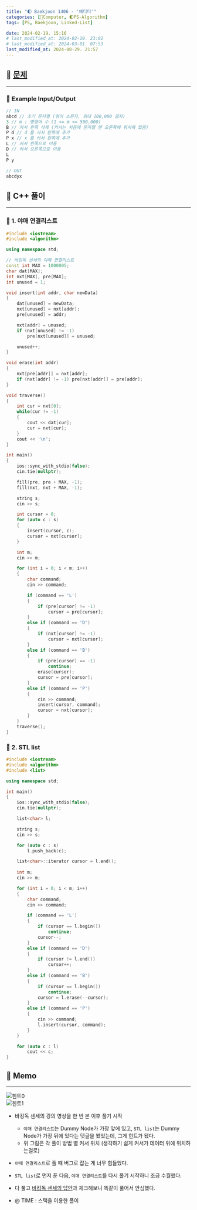```yaml
---
title: "🌓 Baekjoon 1406 - '에디터'"
categories: [💫Computer, 🌓PS-Algorithm]
tags: [PS, Baekjoon, Linked-List]

date: 2024-02-19. 15:16
# last_modified_at: 2024-02-19. 23:02
# last_modified_at: 2024-03-01. 07:53
last_modified_at: 2024-08-29. 21:57
---
```


## 💫 [문제](https://www.acmicpc.net/problem/1406)

---

### 🫧 Example Input/Output

```cpp
// IN
abcd // 초기 문자열 (영어 소문자, 최대 100,000 글자)
3 // m : 명령어 수 (1 <= m <= 500,000)
B // 커서 왼쪽 삭제 (커서는 처음에 문자열 맨 오른쪽에 위치해 있음)
P d // d 를 커서 왼쪽에 추가
P x // x 를 커서 왼쪽에 추가
L // 커서 왼쪽으로 이동
D // 커서 오른쪽으로 이동
L
P y

// OUT
abcdyx
```

## 💫 C++ 풀이

---

### 🫧 1. 야매 연결리스트

```cpp
#include <iostream>
#include <algorithm>

using namespace std;

// 바킹독 센세의 야매 연결리스트
const int MAX = 1000005;
char dat[MAX];
int nxt[MAX], pre[MAX];
int unused = 1;

void insert(int addr, char newData)
{
	dat[unused] = newData;
	nxt[unused] = nxt[addr];
	pre[unused] = addr;

	nxt[addr] = unused;
	if (nxt[unused] != -1)
		pre[nxt[unused]] = unused;

	unused++;
}

void erase(int addr)
{
	nxt[pre[addr]] = nxt[addr];
	if (nxt[addr] != -1) pre[nxt[addr]] = pre[addr];
}

void traverse()
{
	int cur = nxt[0];
	while(cur != -1)
	{
		cout << dat[cur];
		cur = nxt[cur];
	}
	cout << '\n';
}

int main()
{
	ios::sync_with_stdio(false);
	cin.tie(nullptr);

	fill(pre, pre + MAX, -1);
	fill(nxt, nxt + MAX, -1);

	string s;
	cin >> s;

	int cursor = 0;
	for (auto c : s)
	{
		insert(cursor, c);
		cursor = nxt[cursor];
	}

	int m;
	cin >> m;

	for (int i = 0; i < m; i++)
	{
		char command;
		cin >> command;

		if (command == 'L')
		{
			if (pre[cursor] != -1)
				cursor = pre[cursor];
		}
		else if (command == 'D')
		{
			if (nxt[cursor] != -1)
				cursor = nxt[cursor];
		}
		else if (command == 'B')
		{
			if (pre[cursor] == -1)
				continue;
			erase(cursor);
			cursor = pre[cursor];
		}
		else if (command == 'P')
		{
			cin >> command;
			insert(cursor, command);
			cursor = nxt[cursor];
		}
	}
	traverse();
}
```

### 🫧 2. STL list

```cpp
#include <iostream>
#include <algorithm>
#include <list>

using namespace std;

int main()
{
	ios::sync_with_stdio(false);
	cin.tie(nullptr);

	list<char> l;

	string s;
	cin >> s;

	for (auto c : s)
		l.push_back(c);

	list<char>::iterator cursor = l.end();
	
	int m;
	cin >> m;

	for (int i = 0; i < m; i++)
	{
		char command;
		cin >> command;

		if (command == 'L')
		{
			if (cursor == l.begin())
				continue;
			cursor--;
		}
		else if (command == 'D')
		{
			if (cursor != l.end())
				cursor++;
		}
		else if (command == 'B')
		{
			if (cursor == l.begin())
				continue;
			cursor = l.erase(--cursor);
		}
		else if (command == 'P')
		{
			cin >> command;
			l.insert(cursor, command);
		}
	}

	for (auto c : l)
		cout << c;
}
```

## 💫 Memo

---

![힌트0](/assets/img/2024/240219_0000.jpg)  
![힌트1](/assets/img/2024/240219_0001.jpg)  

- 바킹독 센세의 강의 영상을 한 번 본 이후 풀기 시작
  - `야매 연결리스트`는 Dummy Node가 가장 앞에 있고, `STL list`는 Dummy Node가 가장 뒤에 있다는 댓글을 봤었는데, 그게 힌트가 됐다.
  - 위 그림은 각 풀이 방법 별 커서 위치 (생각하기 쉽게 커서가 데이터 위에 위치하는걸로)

- `야매 연결리스트`로 풀 때 버그로 잡는 게 너무 힘들었다.
- `STL list`로 먼저 푼 다음, `야매 연결리스트`를 다시 풀기 시작하니 조금 수월했다.

- 다 풀고 [바킹독 센세의 답안](https://github.com/encrypted-def/basic-algo-lecture/tree/master/0x04)과 체크해보니 똑같이 풀어서 안심했다.

- @ TIME : 스택을 이용한 풀이
